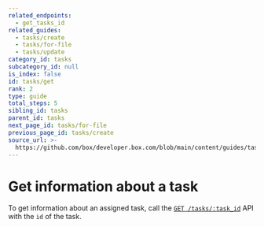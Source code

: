 ```yaml
---
related_endpoints:
  - get_tasks_id
related_guides:
  - tasks/create
  - tasks/for-file
  - tasks/update
category_id: tasks
subcategory_id: null
is_index: false
id: tasks/get
rank: 2
type: guide
total_steps: 5
sibling_id: tasks
parent_id: tasks
next_page_id: tasks/for-file
previous_page_id: tasks/create
source_url: >-
  https://github.com/box/developer.box.com/blob/main/content/guides/tasks/2-get.md
---
```

# Get information about a task

To get information about an assigned task, call the
[`GET /tasks/:task_id`](e://get_tasks_id) API with the
`id` of the task.

<Samples id='get_tasks_id' >

</Samples>